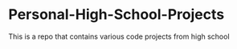 # Personal-High-School-Projects
This is a repo that contains various code projects from high school

